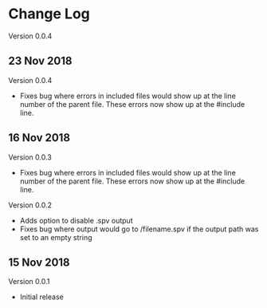 # Change Log
Version 0.0.4

## 23 Nov 2018

Version 0.0.4
- Fixes bug where errors in included files would show up at the line number of the parent file. These errors now show up at the #include line.

## 16 Nov 2018

Version 0.0.3
- Fixes bug where errors in included files would show up at the line number of the parent file. These errors now show up at the #include line.

Version 0.0.2
- Adds option to disable .spv output
- Fixes bug where output would go to /filename.spv if the output path was set to an empty string

## 15 Nov 2018
Version 0.0.1
- Initial release